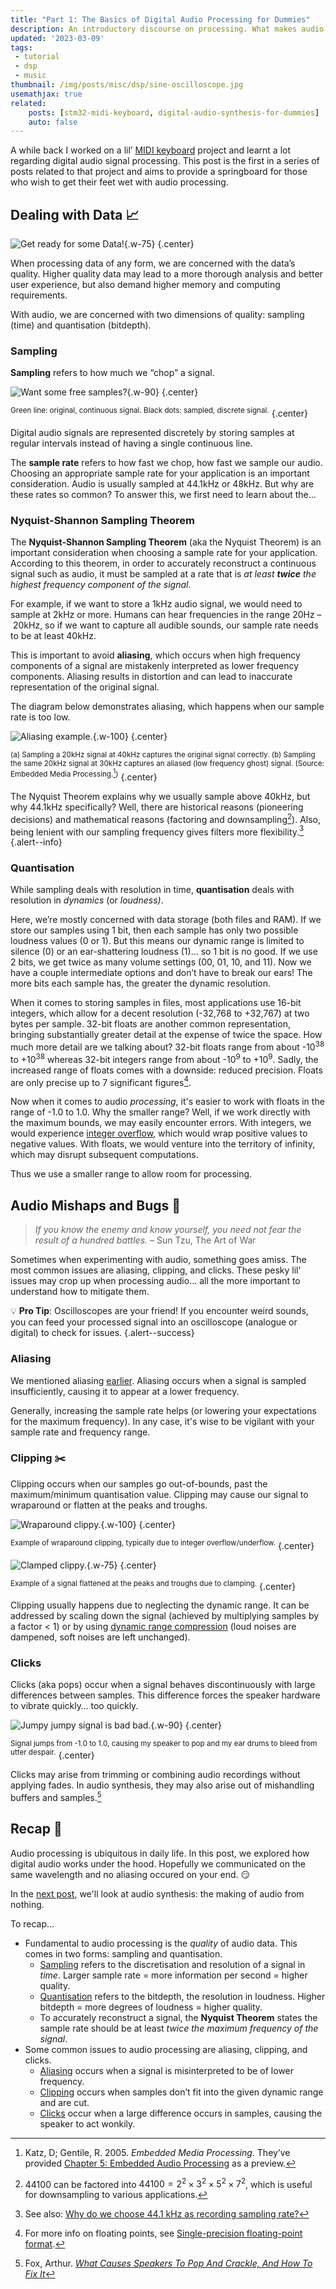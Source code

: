 ```yaml
---
title: "Part 1: The Basics of Digital Audio Processing for Dummies"
description: An introductory discourse on processing. What makes audio tick?
updated: '2023-03-09'
tags:
 - tutorial
 - dsp
 - music
thumbnail: /img/posts/misc/dsp/sine-oscilloscope.jpg
usemathjax: true
related:
    posts: [stm32-midi-keyboard, digital-audio-synthesis-for-dummies]
    auto: false
---
```


A while back I worked on a lil’ [MIDI keyboard](/posts/stm32-midi-keyboard) project and learnt a lot regarding digital audio signal processing. This post is the first in a series of posts related to that project and aims to provide a springboard for those who wish to get their feet wet with audio processing.

## Dealing with Data 📈

![Get ready for some Data!](/img/posts/misc/dsp/data.jpg){.w-75}
{.center}

When processing data of any form, we are concerned with the data’s quality. Higher quality data may lead to a more thorough analysis and better user experience, but also demand higher memory and computing requirements.

With audio, we are concerned with two dimensions of quality: sampling (time) and quantisation (bitdepth).

### Sampling

**Sampling** refers to how much we “chop” a signal. 

![Want some free samples?](/img/posts/misc/dsp/sampling.png){.w-90}
{.center}

<sup>Green line: original, continuous signal. Black dots: sampled, discrete signal.</sup>
{.center}

Digital audio signals are represented discretely by storing samples at regular intervals instead of having a single continuous line.

The **sample rate** refers to how fast we chop, how fast we sample our audio. Choosing an appropriate sample rate for your application is an important consideration. Audio is usually sampled at 44.1kHz or 48kHz. But why are these rates so common? To answer this, we first need to learn about the…

### Nyquist-Shannon Sampling Theorem

The **Nyquist-Shannon Sampling Theorem** (aka the Nyquist Theorem) is an important consideration when choosing a sample rate for your application. According to this theorem, in order to accurately reconstruct a continuous signal such as audio, it must be sampled at a rate that is *at least **twice** the highest frequency component of the signal*.

For example, if we want to store a 1kHz audio signal, we would need to sample at 2kHz or more. Humans can hear frequencies in the range 20Hz – 20kHz, so if we want to capture all audible sounds, our sample rate needs to be at least 40kHz.

This is important to avoid **aliasing**, which occurs when high frequency components of a signal are mistakenly interpreted as lower frequency components. Aliasing results in distortion and can lead to inaccurate representation of the original signal.

The diagram below demonstrates aliasing, which happens when our sample rate is too low.

![Aliasing example.](/img/posts/misc/dsp/aliasing.jpg){.w-100}
{.center}

<sup>(a) Sampling a 20kHz signal at 40kHz captures the original signal correctly. (b) Sampling the same 20kHz signal at 30kHz captures an aliased (low frequency ghost) signal. (Source: Embedded Media Processing.[^emp])</sup>
{.center}

[^emp]: Katz, D; Gentile, R. 2005. *Embedded Media Processing*. They’ve provided [Chapter 5: Embedded Audio Processing](https://www.analog.com/media/en/dsp-documentation/embedded-media-processing/embedded-media-processing-chapter5.pdf) as a preview.

The Nyquist Theorem explains why we usually sample above 40kHz, but why 44.1kHz specifically? Well, there are historical reasons (pioneering decisions) and mathematical reasons (factoring and downsampling[^factoring]). Also, being lenient with our sampling frequency gives filters more flexibility.[^why-44100]
{.alert--info}

[^factoring]: 44100 can be factored into $44100 = 2^2 \times 3^2 \times 5^2 \times 7^2$, which is useful for downsampling to various applications.
[^why-44100]: See also: [Why do we choose 44.1 kHz as recording sampling rate?](https://dsp.stackexchange.com/q/17685/65058)

### Quantisation

While sampling deals with resolution in time, **quantisation** deals with resolution in *dynamics* (or *loudness)*.

Here, we’re mostly concerned with data storage (both files and RAM). If we store our samples using 1 bit, then each sample has only two possible loudness values (0 or 1). But this means our dynamic range is limited to silence (0) or an ear-shattering loudness (1)... so 1 bit is no good. If we use 2 bits, we get twice as many volume settings (00, 01, 10, and 11). Now we have a couple intermediate options and don’t have to break our ears! The more bits each sample has, the greater the dynamic resolution.

When it comes to storing samples in files, most applications use 16-bit integers, which allow for a decent resolution (-32,768 to +32,767) at two bytes per sample. 32-bit floats are another common representation, bringing substantially greater detail at the expense of twice the space. How much more detail are we talking about? 32-bit floats range from about -10<sup>38</sup> to +10<sup>38</sup> whereas 32-bit integers range from about -10<sup>9</sup> to +10<sup>9</sup>. Sadly, the increased range of floats comes with a downside: reduced precision. Floats are only precise up to 7 significant figures[^floats].

[^floats]: For more info on floating points, see [Single-precision floating-point format](https://en.wikipedia.org/wiki/Single-precision_floating-point_format).

Now when it comes to audio *processing*, it's easier to work with floats in the range of -1.0 to 1.0. Why the smaller range? Well, if we work directly with the maximum bounds, we may easily encounter errors.
With integers, we would experience [integer overflow](https://en.wikipedia.org/wiki/Integer_overflow), which would wrap positive values to negative values.
With floats, we would venture into the territory of infinity, which may disrupt subsequent computations.

Thus we use a smaller range to allow room for processing.


## Audio Mishaps and Bugs 🐞

> *If you know the enemy and know yourself, you need not fear the result of a hundred battles.* – Sun Tzu, The Art of War

Sometimes when experimenting with audio, something goes amiss. The most common issues are aliasing, clipping, and clicks. These pesky lil' issues may crop up when processing audio... all the more important to understand how to mitigate them.

💡 **Pro Tip**: Oscilloscopes are your friend! If you encounter weird sounds, you can feed your processed signal into an oscilloscope (analogue or digital) to check for issues.
{.alert--success}


### Aliasing

We mentioned aliasing [earlier](#nyquist-shannon-sampling-theorem). Aliasing occurs when a signal is sampled insufficiently, causing it to appear at a lower frequency.

Generally, increasing the sample rate helps (or lowering your expectations for the maximum frequency). In any case, it's wise to be vigilant with your sample rate and frequency range.


### Clipping ✂️

Clipping occurs when our samples go out-of-bounds, past the maximum/minimum quantisation value. Clipping may cause our signal to wraparound or flatten at the peaks and troughs.

![Wraparound clippy.](/img/posts/misc/dsp/clipping-2.jpg){.w-100}
{.center}

<sup>Example of wraparound clipping, typically due to integer overflow/underflow.</sup>
{.center}

![Clamped clippy.](/img/posts/misc/dsp/clipping-1.jpg){.w-75}
{.center}

<sup>Example of a signal flattened at the peaks and troughs due to clamping.</sup>
{.center}

Clipping usually happens due to neglecting the dynamic range. It can be addressed by scaling down the signal (achieved by multiplying samples by a factor < 1) or by using [dynamic range compression](https://en.wikipedia.org/wiki/Dynamic_range_compression) (loud noises are dampened, soft noises are left unchanged).


### Clicks

Clicks (aka pops) occur when a signal behaves discontinuously with large differences between samples. This difference forces the speaker hardware to vibrate quickly… too quickly.

![Jumpy jumpy signal is bad bad.](/img/posts/misc/dsp/click.jpg){.w-90}
{.center}

<sup>Signal jumps from -1.0 to 1.0, causing my speaker to pop and my ear drums to bleed from utter despair.</sup>
{.center}

Clicks may arise from trimming or combining audio recordings without applying fades. In audio synthesis, they may also arise out of mishandling buffers and samples.[^clicks]

[^clicks]: Fox, Arthur. [*What Causes Speakers To Pop And Crackle, And How To Fix It*](https://mynewmicrophone.com/what-causes-speakers-to-pop-and-crackle-and-how-to-fix-it/)


## Recap 🔁

Audio processing is ubiquitous in daily life. In this post, we explored how digital audio works under the hood. Hopefully we communicated on the same wavelength and no aliasing occured on your end. 😏

In the [next post](/posts/digital-audio-synthesis-for-dummies), we'll look at audio synthesis: the making of audio from nothing.

To recap…

- Fundamental to audio processing is the *quality* of audio data. This comes in two forms: sampling and quantisation.
    - [Sampling](#sampling) refers to the discretisation and resolution of a signal in *time*. Larger sample rate = more information per second = higher quality.
    - [Quantisation](#quantisation) refers to the bitdepth, the resolution in loudness. Higher bitdepth = more degrees of loudness = higher quality.
    - To accurately reconstruct a signal, the **Nyquist Theorem** states the sample rate should be at least *twice the maximum frequency of the signal*.
- Some common issues to audio processing are aliasing, clipping, and clicks.
    - [Aliasing](#aliasing) occurs when a signal is misinterpreted to be of lower frequency.
    - [Clipping](#clipping) occurs when samples don’t fit into the given dynamic range and are cut.
    - [Clicks](#clicks) occur when a large difference occurs in samples, causing the speaker to act wonkily.
